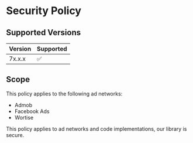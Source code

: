 # Security Policy

## Supported Versions
| Version | Supported          |
|---------| ------------------ |
| 7x.x.x  | :white_check_mark: |

## Scope
This policy applies to the following ad networks:
- Admob
- Facebook Ads
- Wortise

This policy applies to ad networks and code implementations, our library is secure.